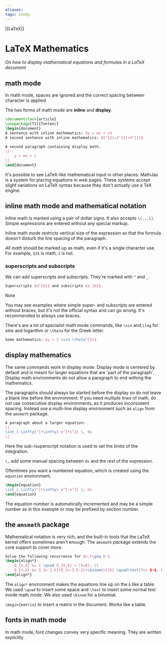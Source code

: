 ```yaml
---
aliases:
tags: study
---
```

[[LaTeX]]
# LaTeX Mathematics
*On how to display mathematical equations and formulas in a LaTeX document*

## math mode
In math mode, spaces are ignored and the correct spacing between character is applied.

The two forms of math mode are **inline** and **display**.

```latex
\documentclass{article}
\usepackage[T1]{fontenc}
\begin{document}
A sentence with inline mathematics: $y = mx + c$
A second sentence with inline mathematics: $5^{2}=3^{2}+4^{2}$

A second paragraph containing display math.
\[
	y = mx + c
\]
\end{document}
```

It's possible to see LaTeX-like mathematical input in other places. MathJax is a system for placing equations in web pages. These systems accept slight variations on LaTeX syntax because they don't actually use a TeX engine.

## inline math mode and mathematical notation
Inline math is marked using a pair of dollar signs. It also accepts `\(...\)`. Simple expressions are entered without any special markup.

Inline math mode restricts vertical size of the expression so that the formula doesn't disturb the line spacing of the paragraph.

*All math* should be marked up as math, even if it's a single character use. For example, `$2$` is math, `2` is not.

### superscripts and subscripts
We can add superscripts and subscripts. They're marked with `^` and `_`.

```latex
Superscripts $a^{b}$ and subscripts $a_{b}$.
```

>[!NOTE]
>You may see examples where simple super- and subscripts are entered without braces, but it's not the official syntax and can go wrong. It's recommended to always use braces.

There's are a lot of specialist math mode commands, like `\sin` and `\log` for sine and logarithm or `\theta` for the Greek letter.

```latex
Some mathematics: $y = 2 \sin \theta^{2}$
```

## display mathematics
The same commands work in display mode. Display mode is centered by default and is meant for larger equations that are 'part of the paragraph'. Display math environments do not allow a paragraph to end withing the mathematics.

The paragraphs should always be started before the display so do not leave a blank line before the environment. If you need multiple lines of math, do not use consecutive display environments, as it produces inconsistent spacing. Instead use a multi-line display environment such as `align` from the `amsmath` package.

```latex
A paragraph about a larger equation:
\[
\int_{-\infty}^{+\infty} e^{+x^2} \, dx
\]
```

Here the sub-/superscript notation is used to set the limits of the integration.

`\,` add some manual spacing between `dx` and the rest of the expression.

Oftentimes you want a numbered equation, which is created using the `equation` environment.

```latex
\begin{equation}
\int_{-\infty}^{+\infty} e^{-x^2} \, dx
\end{equation}
```

The equation number is automatically incremented and may be a simple number as in this example or may be prefixed by section number.

## the `amsmath` package
Mathematical notation is very rich, and the built-in tools that the LaTeX kernel offers sometimes aren't enough. The `amsmath` package extends the core support to cover more.

```latex
Solve the following recurrence for $n,k\geq 0 $
\begin{align*}
	Q_{n,0} &= 1 \quad Q_{0,k} = [k=0]; \\
	Q_{n,k} &= Q_{n-1,k}+Q_{n-1,k-1}+\binom{n}{k} \quad\text{for $n$, $k>0$.}
\end{align*}
```

The `align*` environment makes the equations line up on the `&` like a table. 
We used `\quad` to insert some space and `\text` to insert some normal text inside math mode. We also used `\binom` for a binomial.

`\begin{matrix}` to insert a matrix in the document. Works like a table.

## fonts in math mode
In math mode, font changes convey very specific meaning.
They are written explicitly.